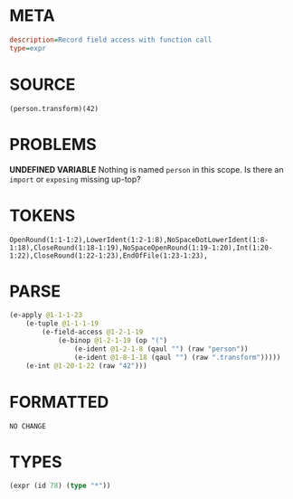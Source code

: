 # META
~~~ini
description=Record field access with function call
type=expr
~~~
# SOURCE
~~~roc
(person.transform)(42)
~~~
# PROBLEMS
**UNDEFINED VARIABLE**
Nothing is named `person` in this scope.
Is there an `import` or `exposing` missing up-top?

# TOKENS
~~~zig
OpenRound(1:1-1:2),LowerIdent(1:2-1:8),NoSpaceDotLowerIdent(1:8-1:18),CloseRound(1:18-1:19),NoSpaceOpenRound(1:19-1:20),Int(1:20-1:22),CloseRound(1:22-1:23),EndOfFile(1:23-1:23),
~~~
# PARSE
~~~clojure
(e-apply @1-1-1-23
	(e-tuple @1-1-1-19
		(e-field-access @1-2-1-19
			(e-binop @1-2-1-19 (op "(")
				(e-ident @1-2-1-8 (qaul "") (raw "person"))
				(e-ident @1-8-1-18 (qaul "") (raw ".transform")))))
	(e-int @1-20-1-22 (raw "42")))
~~~
# FORMATTED
~~~roc
NO CHANGE
~~~
# TYPES
~~~clojure
(expr (id 78) (type "*"))
~~~